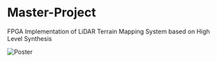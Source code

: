 # Master-Project
FPGA Implementation of LiDAR Terrain Mapping System based on High Level Synthesis

![Poster](https://github.com/DonalJamesConneely/EE5115-Masters-Project_HLS-Terrain-Mapping/blob/master/Poster.jpg)
